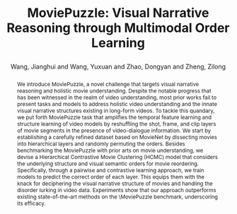 ---
layout: pub
type: article
key: 
title: >
    MoviePuzzle: Visual Narrative Reasoning through Multimodal Order Learning
author: Wang, Jianghui and Wang, Yuxuan and Zhao, Dongyan and Zheng, Zilong
equalauthor: Wang, Jianghui and Wang, Yuxuan
correspondance: Zheng, Zilong
website: https://moviepuzzle.github.io/
abbr: ArXiv
journal: ArXiv
supp: 
video: 
code: https://github.com/MoviePuzzle/MoviePuzzle
year: 2023
sticky: true
abstract: >
    We introduce MoviePuzzle, a novel challenge that targets visual narrative reasoning and holistic movie understanding. Despite the notable progress that has been witnessed in the realm of video understanding, most prior works fail to present tasks and models to address holistic video understanding and the innate visual narrative structures existing in long-form videos. To tackle this quandary, we put forth MoviePuzzle task that amplifies the temporal feature learning and structure learning of video models by reshuffling the shot, frame, and clip layers of movie segments in the presence of video-dialogue information. We start by establishing a carefully refined dataset based on MovieNet by dissecting movies into hierarchical layers and randomly permuting the orders. Besides benchmarking the MoviePuzzle with prior arts on movie understanding, we devise a Hierarchical Contrastive Movie Clustering (HCMC) model that considers the underlying structure and visual semantic orders for movie reordering. Specifically, through a pairwise and contrastive learning approach, we train models to predict the correct order of each layer. This equips them with the knack for deciphering the visual narrative structure of movies and handling the disorder lurking in video data. Experiments show that our approach outperforms existing state-of-the-art methods on the \MoviePuzzle benchmark, underscoring its efficacy.
bibtex: >
    @article{wang2023moviepuzzle,
    title={MoviePuzzle: Visual Narrative Reasoning through Multimodal Order Learning},
    author={Wang, Jianghui and Wang, Yuxuan and Zhao, Dongyan and Zheng, Zilong},
    journal={arXiv preprint arXiv:2306.02252},
    year={2023}
    }
---